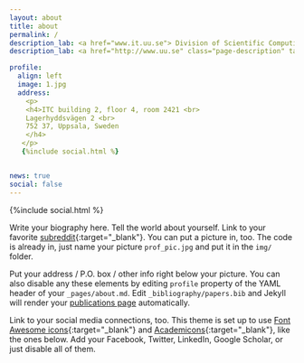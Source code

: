 ```yaml
---
layout: about
title: about
permalink: /
description_lab: <a href="www.it.uu.se"> Division of Scientific Computing, Department of Information Technology </a>
description_lab: <a href="http://www.uu.se" class="page-description" target="_blank">Uppsala University</a>	

profile:
  align: left
  image: 1.jpg
  address: 
    <p>
    <h4>ITC building 2, floor 4, room 2421 <br>
    Lagerhyddsvägen 2 <br>
    752 37, Uppsala, Sweden
    </h4>
   </p>
   {%include social.html %}


news: true
social: false
---
```

	
{%include social.html %}

Write your biography here. Tell the world about yourself. Link to your favorite [subreddit](http://reddit.com){:target="\_blank"}. You can put a picture in, too. The code is already in, just name your picture `prof_pic.jpg` and put it in the `img/` folder.

Put your address / P.O. box / other info right below your picture. You can also disable any these elements by editing `profile` property of the YAML header of your `_pages/about.md`. Edit `_bibliography/papers.bib` and Jekyll will render your [publications page](/al-folio/publications/) automatically.

Link to your social media connections, too. This theme is set up to use [Font Awesome icons](http://fortawesome.github.io/Font-Awesome/){:target="\_blank"} and [Academicons](https://jpswalsh.github.io/academicons/){:target="\_blank"}, like the ones below. Add your Facebook, Twitter, LinkedIn, Google Scholar, or just disable all of them.
